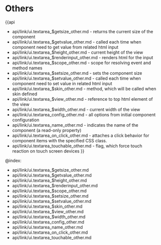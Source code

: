 
Others
=======

{{api
- api/link/ui.textarea_$getsize_other.md - returns the current size of the component
- api/link/ui.textarea_$getvalue_other.md - called each time when component need to get value from related html input
- api/link/ui.textarea_$height_other.md - current height of the view
- api/link/ui.textarea_$renderinput_other.md - renders html for the input
- api/link/ui.textarea_$scope_other.md - scope for resolving event and method names
- api/link/ui.textarea_$setsize_other.md - sets the component size
- api/link/ui.textarea_$setvalue_other.md - called each time when component need to set value in related html input
- api/link/ui.textarea_$skin_other.md - method, which will be called when skin defined
- api/link/ui.textarea_$view_other.md - reference to top html element of the view
- api/link/ui.textarea_$width_other.md - current width of the view
- api/link/ui.textarea_config_other.md - all options from initial component configuration
- api/link/ui.textarea_name_other.md - indicates the name of the component (a read-only property)
- api/link/ui.textarea_on_click_other.md - attaches a click behavior for component items with the specified CSS class.
- api/link/ui.textarea_touchable_other.md - flag, which force touch reaction on touch screen devices
}}

@index:
- api/link/ui.textarea_$getsize_other.md
- api/link/ui.textarea_$getvalue_other.md
- api/link/ui.textarea_$height_other.md
- api/link/ui.textarea_$renderinput_other.md
- api/link/ui.textarea_$scope_other.md
- api/link/ui.textarea_$setsize_other.md
- api/link/ui.textarea_$setvalue_other.md
- api/link/ui.textarea_$skin_other.md
- api/link/ui.textarea_$view_other.md
- api/link/ui.textarea_$width_other.md
- api/link/ui.textarea_config_other.md
- api/link/ui.textarea_name_other.md
- api/link/ui.textarea_on_click_other.md
- api/link/ui.textarea_touchable_other.md


